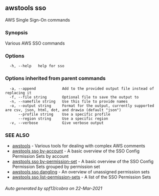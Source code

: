 ## awstools sso

AWS Single Sign-On commands

### Synopsis

Various AWS SSO commands

### Options

```
  -h, --help   help for sso
```

### Options inherited from parent commands

```
  -a, --append            Add to the provided output file instead of replacing it
  -f, --file string       Optional file to save the output to
  -n, --namefile string   Use this file to provide names
  -o, --output string     Format for the output, currently supported are csv, json, html, dot, and drawio (default "json")
      --profile string    Use a specific profile
      --region string     Use a specific region
  -v, --verbose           Give verbose output
```

### SEE ALSO

* [awstools](awstools.md)	 - Various tools for dealing with complex AWS comments
* [awstools sso by-account](awstools_sso_by-account.md)	 - A basic overview of the SSO Config Permission Sets by account
* [awstools sso by-permission-set](awstools_sso_by-permission-set.md)	 - A basic overview of the SSO Config Permission Sets grouped by permission set
* [awstools sso dangling](awstools_sso_dangling.md)	 - An overview of unassigned permission sets
* [awstools sso list-permission-sets](awstools_sso_list-permission-sets.md)	 - A list of the SSO Permission Sets

###### Auto generated by spf13/cobra on 22-Mar-2021
